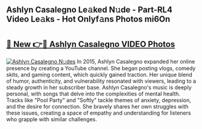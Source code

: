 ## Ashlyn Casalegno Le𝚊ked N𝚞de - Part-RL4 Video Le𝚊ks - Hot Onlyf𝚊ns Photos mi6On

# <h2><a href="http://ab90549.deff.icu/?id=Ashlyn+Casalegno">🔗 New 👉🔴 Ashlyn Casalegno VIDEO Photos</a></h2>

[![Ashlyn Casalegno N𝚞des](https://i.imgur.com/rIISA9y.gif)](http://ab90549.deff.icu/?id=Ashlyn+Casalegno)
In 2015, Ashlyn Casalegno expanded her online presence by creating a YouTube channel. She began posting vlogs, comedy skits, and gaming content, which quickly gained traction. Her unique blend of humor, authenticity, and vulnerability resonated with viewers, leading to a steady growth in her subscriber base. Ashlyn Casalegno's music is deeply personal, with songs that delve into the complexities of mental health. Tracks like "Pool Party" and "Softly" tackle themes of anxiety, depression, and the desire for connection. She bravely shares her own struggles with these issues, creating a space of empathy and understanding for listeners who grapple with similar challenges.
